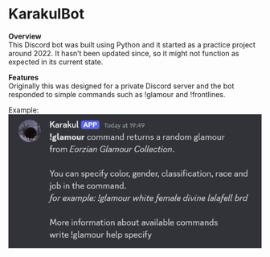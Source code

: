 # KarakulBot

**Overview**
<br>This Discord bot was built using Python and it started as a practice project around 2022. It hasn’t been updated since, so it might not function as expected in its current state.

**Features**
<br>Originally this was designed for a private Discord server and the bot responded to simple commands such as !glamour and !frontlines.

Example:
<bn>
![Alt text](botImage.png)

